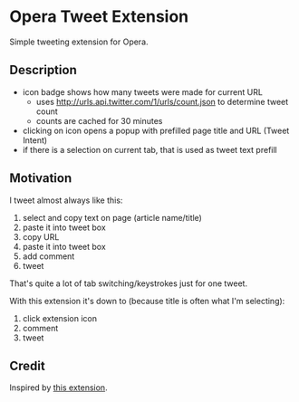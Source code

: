 Opera Tweet Extension
=====================

Simple tweeting extension for Opera. 

Description
-----------
- icon badge shows how many tweets were made for current URL
    - uses http://urls.api.twitter.com/1/urls/count.json to determine tweet count
    - counts are cached for 30 minutes
- clicking on icon opens a popup with prefilled page title and URL (Tweet Intent)
- if there is a selection on current tab, that is used as tweet text prefill

Motivation
----------
I tweet almost always like this: 

1. select and copy text on page (article name/title)
2. paste it into tweet box
3. copy URL
4. paste it into tweet box
5. add comment
6. tweet

That's quite a lot of tab switching/keystrokes just for one tweet. 

With this extension it's down to (because title is often what I'm selecting):

1. click extension icon
2. comment
3. tweet

Credit
------
Inspired by [this extension](https://addons.opera.com/en/extensions/details/twitter-extension/).
